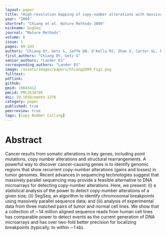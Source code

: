 ```yaml
---
layout: paper
title: "High-resolution mapping of copy-number alterations with massively parallel sequencing"
year: "2009"
shortref: "Chiang et al. Nature Methods 2009"
nickname: SegSeq
journal: "Nature Methods"
volume: 6
issue: 1
pages: 99-103
authors: "Chiang DY, Getz G, Jaffe DB, O'Kelly MJ, Zhao X, Carter SL, Russ C, Nusbaum C, Meyerson M, Lander ES"
first_authors: "Chiang DY, Getz G"
senior_authors: "Lander ES"
corresponding_authors: "Lander ES"
image: /assets/images/papers/Chiang2009_Fig1.png
fulltext:
pdflink:
github:
pmid: 19043412
pmcid: PMC2630795
doi: 10.1038/nmeth.1276
category: paper
published: true
peerreview: true
tags: [Copy Number Calling]
---
```


# Abstract

Cancer results from somatic alterations in key genes, including point mutations, copy number alterations and structural rearrangements. A powerful way to discover cancer-causing genes is to identify genomic regions that show recurrent copy-number alterations (gains and losses) in tumor genomes. Recent advances in sequencing technologies suggest that massively parallel sequencing may provide a feasible alternative to DNA microarrays for detecting copy-number alterations. Here, we present: (i) a statistical analysis of the power to detect copy-number alterations of a given size; (ii) SegSeq, an algorithm to identify chromosomal breakpoints using massively parallel sequence data; and (iii) analysis of experimental data from three matched pairs of tumor and normal cell lines. We show that a collection of ∼14 million aligned sequence reads from human cell lines has comparable power to detect events as the current generation of DNA microarrays and has over two-fold better precision for localizing breakpoints (typically, to within ∼1 kb).

